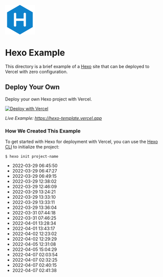 ![Hexo Logo](https://github.com/vercel/vercel/blob/main/packages/frameworks/logos/hexo.svg)

# Hexo Example

This directory is a brief example of a [Hexo](https://hexo.io/) site that can be deployed to Vercel with zero configuration.

## Deploy Your Own

Deploy your own Hexo project with Vercel.

[![Deploy with Vercel](https://vercel.com/button)](https://vercel.com/new/clone?repository-url=https://github.com/vercel/vercel/tree/main/examples/hexo&template=hexo)

_Live Example: https://hexo-template.vercel.app_

### How We Created This Example

To get started with Hexo for deployment with Vercel, you can use the [Hexo CLI](https://hexo.io/docs/index.html#Installation) to initialize the project:

```shell
$ hexo init project-name
```

* 2022-03-29 06:45:50
* 2022-03-29 06:47:27
* 2022-03-29 06:49:15
* 2022-03-29 12:38:02
* 2022-03-29 12:46:09
* 2022-03-29 13:24:21
* 2022-03-29 13:33:10
* 2022-03-29 13:33:11
* 2022-03-29 13:36:04
* 2022-03-31 07:44:18
* 2022-03-31 07:46:25
* 2022-04-01 13:28:34
* 2022-04-01 13:43:17
* 2022-04-02 12:23:02
* 2022-04-02 12:29:29
* 2022-04-05 12:31:08
* 2022-04-05 15:04:29
* 2022-04-07 02:03:54
* 2022-04-07 02:32:25
* 2022-04-07 02:40:15
* 2022-04-07 02:41:38